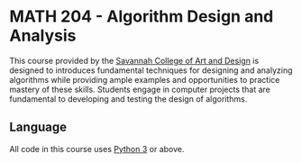# MATH 204 - Algorithm Design and Analysis

This course provided by the [Savannah College of Art and Design](https://www.scad.edu/) is designed to introduces fundamental techniques for designing and analyzing algorithms while providing ample examples and opportunities to practice mastery of these skills. Students engage in computer projects that are fundamental to developing and testing the design of algorithms.

## Language
All code in this course uses [Python 3](https://www.python.org/downloads/) or above.
